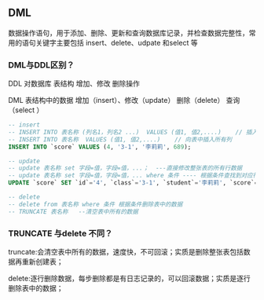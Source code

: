 ## DML

数据操作语句，用于添加、删除、更新和查询数据库记录，并检查数据完整性，常用的语句关键字主要包括 insert、delete、udpate 和select 等

### DML与DDL区别？

DDL 对数据库  表结构 增加、修改 删除操作

DML 表结构中的数据  增加（insert）、修改（update） 删除（delete） 查询（select ）

```sql
-- insert
-- INSERT INTO 表名称 (列名1，列名2 ...)  VALUES (值1, 值2,....)    // 插入数据列与值的顺序需要一一对应。
-- INSERT INTO 表名称  VALUES (值1, 值2,....)    // 向表中插入所有列
INSERT INTO `score` VALUES (4, '3-1', '李莉莉', 689);

-- update
-- update 表名称 set 字段=值，字段=值，...；  ---直接修改整张表的所有行数据
-- update 表名称 set 字段=值，字段=值，... where 条件 ---- 根据条件查找到对应行数据 修改
UPDATE `score` SET `id`='4', `class`='3-1', `student`='李莉莉', `score`='700' WHERE (`id`='4');

-- delete
-- delete from 表名称 where 条件 根据条件删除表中的数据
-- TRUNCATE 表名称   --清空表中所有的数据

```

### TRUNCATE 与delete  不同？

truncate:会清空表中所有的数据，速度快，不可回滚；实质是删除整张表包括数据再重新创建表；

delete:逐行删除数据，每步删除都是有日志记录的，可以回滚数据；实质是逐行删除表中的数据；
